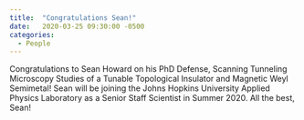 ```yaml
---
title:  "Congratulations Sean!"
date:   2020-03-25 09:30:00 -0500
categories:
  - People
---
```


Congratulations to Sean Howard on his PhD Defense, Scanning Tunneling Microscopy Studies of a Tunable Topological Insulator and Magnetic Weyl Semimetal! Sean will be joining the Johns Hopkins University Applied Physics Laboratory as a Senior Staff Scientist in Summer 2020. All the best, Sean!
